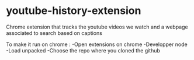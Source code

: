# youtube-history-extension
Chrome extension that tracks the youtube videos we watch and a webpage associated to search based on captions

To make it run on chrome :
-Open extensions on chrome
-Developper node
-Load unpacked
-Choose the repo where you cloned the github
